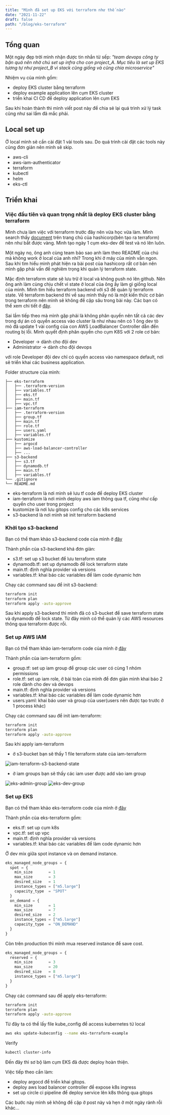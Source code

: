 ```yaml
---
title: "Mình đã set up EKS với terraform như thế nào"
date: "2021-11-22"
draft: false
path: "/blog/eks-terraform"
---
```


## Tổng quan

Một ngày đẹp trời mình nhận được tin nhắn từ sếp: *"team devops công ty bận quá nên nhờ chú set up infra cho con project_A. Mục tiêu là set up EKS tương tự như project_B vì stack cũng giống và cũng chia microservice"*

Nhiệm vụ của mình gồm:

- deploy EKS cluster bằng terraform
- deploy example application lên cụm EKS cluster
- triển khai CI CD để deploy application lên cụm EKS

Sau khi hoàn thành thì mình viết post này để chia sẻ lại quá trình xử lý task cũng như sai lầm đã mắc phải.

## Local set up

Ở local mình sẽ cần cài đặt 1 vài tools sau. Do quá trình cài đặt các tools này cũng đơn giản nên mình sẽ skip.

- aws-cli
- aws-iam-authenticator
- terraform
- kubectl
- helm
- eks-ctl

## Triển khai

### Việc đầu tiên và quan trọng nhất là deploy EKS cluster bằng terraform

Mình chưa làm việc với terraform trước đây nên vừa học vừa làm. Mình search thấy [document](https://learn.hashicorp.com/tutorials/terraform/eks) trên trang chủ của hashicorp(bên tạo ra terraform) nên như bắt được vàng. Mình tạo ngày 1 cụm eks-dev để test và nó lên luôn.

Một ngày nọ, ông anh cùng team bảo sao anh làm theo README của chú mà không work ở local của anh nhỉ? Trong khi ở máy của mình vẫn ngon. Sau khi tìm hiểu mình phát hiện ra bài post của hashicorp rất cơ bản nên mình gặp phải vấn đề nghiêm trọng khi quản lý terraform state.

Mặc định terraform state sẽ lưu trữ ở local và không push nó lên github. Nên ông anh làm cùng chịu chết vì state ở local của ông ấy làm gì giống local của mình. Mình tìm hiểu terraform backend với s3 để quản lý terraform state. Về terraform backend thì về sau mình thấy nó là một kiến thức cơ bản trong terraform nên mình sẽ không đề cập sâu trong bài này. Các bạn có thể xem chi tiết ở [đây](https://developer.hashicorp.com/terraform/language/settings/backends/configuration).

Sai lầm tiếp theo mà mình gặp phải là không phân quyền nên tất cả các dev trong dự án có quyền access vào cluster là như nhau nên có 1 ông dev tò mò đã update 1 vài config của con AWS LoadBalancer Controller dẫn đến routing bị lỗi. Mình quyết định phân quyền cho cụm K8S với 2 role cơ bản:

- Developer -> dành cho đội dev
- Administrator -> dành cho đội devops

với role Developer đội dev chỉ có quyền access vào namespace default, nơi sẽ triển khai các business application.

Folder structure của mình:

```
├── eks-terraform
│   ├── .terraform-version
│   ├── variables.tf
│   ├── eks.tf
│   ├── main.tf
│   ├── vpc.tf
├── iam-terraform
│   ├── .terraform-version
│   ├── group.tf
│   ├── main.tf
│   ├── role.tf
│   ├── users.yaml
│   ├── variables.tf
├── kustomize
│   ├── argocd
│   ├── aws-load-balancer-controller
│   ├── ...
├── s3-backend
│   ├── s3.tf
│   ├── dynamodb.tf
│   ├── main.tf
│   ├── variables.tf
└── .gitignore
└── README.md
```

- eks-terraform là nơi mình sẽ lưu tf code để deploy EKS cluster
- iam-terraform là nơi mình deploy aws iam thông qua tf, cũng như cấp quyền cho user trong project
- kustomize là nơi lưu gitops config cho các k8s services
- s3-backend là nơi mình sẽ init terraform backend

### Khởi tạo s3-backend

Bạn có thể tham khảo s3-backend code của mình ở [đây](https://github.com/anhnt160190/eks-terraform-example/tree/main/s3-backend)

Thành phần của s3-backend khá đơn giản:

- s3.tf: set up s3 bucket để lưu terraform state
- dynamodb.tf: set up dynamodb để lock terraform state
- main.tf: định nghĩa provider và versions
- variables.tf: khai báo các variables để làm code dynamic hơn

Chạy các command sau để init s3-backend:

```bash
terraform init
terraform plan
terraform apply -auto-approve
```

Sau khi apply s3-backend thì mình đã có s3-bucket để save terraform state và dynamodb để lock state. Từ đây mình có thể quản lý các AWS resources thông qua terraform được rồi.

### Set up AWS IAM

Bạn có thể tham khảo iam-terraform code của mình ở [đây](https://github.com/anhnt160190/eks-terraform-example/tree/main/iam-terraform)

Thành phần của iam-terraform gồm:

- group.tf: set up iam group để group các user có cùng 1 nhóm permissions
- role.tf: set up iam role, ở bài toàn của mình để đơn giản mình khai báo 2 role dành cho dev và devops
- main.tf: định nghĩa provider và versions
- variables.tf: khai báo các variables để làm code dynamic hơn
- users.yaml: khai báo user và group của user(users nên được tạo trước ở 1 process khác)

Chạy các command sau để init iam-terraform:

```bash
terraform init
terraform plan
terraform apply -auto-approve
```

Sau khi apply iam-terraform

- ở s3-bucket bạn sẽ thấy 1 file terraform state của iam-terraform

![iam-terraform-s3-backend-state](../images/iam-terraform-s3-backend-state.png)

- ở iam groups bạn sẽ thấy các iam user được add vào iam group

![eks-admin-group](../images/eks-admin-group.png)
![eks-dev-group](../images/eks-dev-group.png)

### Set up EKS

Bạn có thể tham khảo eks-terraform code của mình ở [đây](https://github.com/anhnt160190/eks-terraform-example/tree/main/eks-terraform)

Thành phần của eks-terraform gồm:

- eks.tf: set up cụm k8s
- vpc.tf: set up vpc
- main.tf: định nghĩa provider và versions
- variables.tf: khai báo các variables để làm code dynamic hơn

Ở dev mix giữa spot instance và on demand instance.

```tf
eks_managed_node_groups = {
  spot = {
    min_size       = 1
    max_size       = 3
    desired_size   = 1
    instance_types = ["m5.large"]
    capacity_type  = "SPOT"
  }
  on_demand = {
    min_size       = 1
    max_size       = 7
    desired_size   = 2
    instance_types = ["m5.large"]
    capacity_type  = "ON_DEMAND"
  }
}
```

Còn trên production thì mình mua reserved instance để save cost.

```tf
eks_managed_node_groups = {
  reserved = {
    min_size       = 3
    max_size       = 20
    desired_size   = 8
    instance_types = ["m5.large"]
  }
}
```

Chạy các command sau để apply eks-terraform:

```bash
terraform init
terraform plan
terraform apply -auto-approve
```

Từ đây ta có thể lấy file kube_config để access kubernetes từ local

```bash
aws eks update-kubeconfig --name eks-terraform-example
```

Verify

```bash
kubectl cluster-info
```

Đến đây thì sơ bộ làm cụm EKS đã được deploy hoàn thiện.

Việc tiếp theo cần làm:

- deploy argocd để triển khai gitops.
- deploy aws load balancer controller để expose k8s ingress
- set up circle ci pipeline để deploy service lên k8s thông qua gitops

Các bước này mình sẽ không đề cập ở post này và hẹn ở một ngày rảnh rỗi khác...
